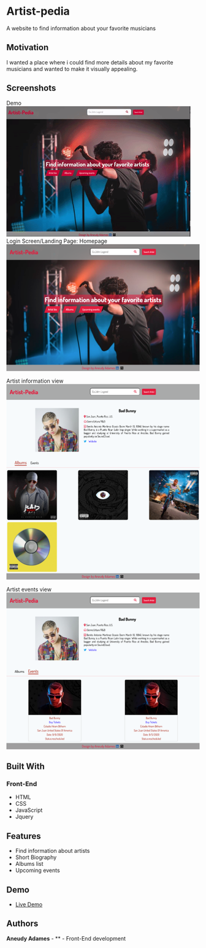 # Artist-pedia

A website to find information about your favorite musicians

## Motivation

I wanted a place where i could find more details about my favorite musicians and wanted to make it visually appealing.

## Screenshots

Demo
![liveApp](screenshots/giphy.gif)
Login Screen/Landing Page:
Homepage
![homepage](screenshots/homepage.png)

Artist information view
![artistView](screenshots/artist-info-page.png)

Artist events view
![eventsView](screenshots/events-info-view.png)

## Built With

### Front-End

- HTML
- CSS
- JavaScript
- Jquery

## Features

- Find information about artists
- Short Biography
- Albums list
- Upcoming events

## Demo

- [Live Demo](https://aneudya4.github.io/artist-pedia/)

## Authors

**Aneudy Adames** - \*\* - Front-End development
